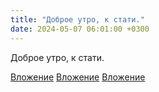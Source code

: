 ```yaml
---
title: "Доброе утро, к стати."
date: 2024-05-07 06:01:00 +0300
---
```


Доброе утро, к стати.


[Вложение](/assets/vk_photos/2/WJ5IGV0YlEg.jpg)
[Вложение](/assets/vk_photos/2/Sen9VaoOuc4.jpg)
[Вложение](/assets/vk_photos/2/rugj-dZyjuw.jpg)

